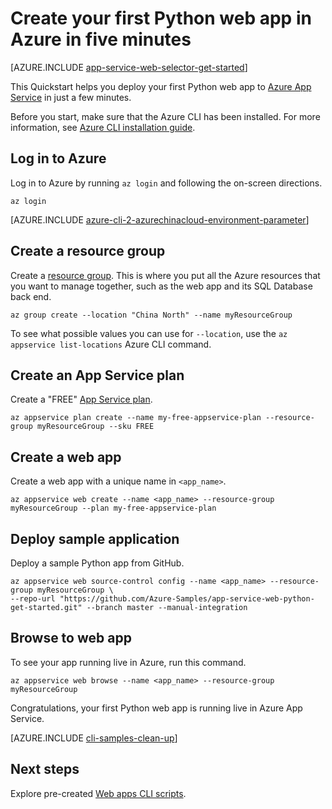 <properties
    pageTitle="Create your first Python web app in Azure in five minutes | Azure"
    description="Learn how easy it is to run web apps in App Service by deploying a sample Python app."
    services="app-service\web"
    documentationcenter=""
    author="cephalin"
    manager="wpickett"
    editor="" />
<tags
    ms.assetid="928ee2e5-6143-4c0c-8546-366f5a3d80ce"
    ms.service="app-service-web"
    ms.workload="web"
    ms.tgt_pltfrm="na"
    ms.devlang="na"
    ms.topic="hero-article"
    ms.date="03/17/2017"
    wacn.date=""
    ms.author="cephalin" />

# Create your first Python web app in Azure in five minutes
[AZURE.INCLUDE [app-service-web-selector-get-started](../../includes/app-service-web-selector-get-started.md)]

This Quickstart helps you deploy your first Python web app to [Azure App Service](/documentation/articles/app-service-value-prop-what-is/) in just a few minutes.

Before you start, make sure that the Azure CLI has been installed. For more information, see [Azure CLI installation guide](https://docs.microsoft.com/cli/azure/install-azure-cli).

## Log in to Azure
Log in to Azure by running `az login` and following the on-screen directions.

    az login

[AZURE.INCLUDE [azure-cli-2-azurechinacloud-environment-parameter](../../includes/azure-cli-2-azurechinacloud-environment-parameter.md)]

## Create a resource group   
Create a [resource group](/documentation/articles/resource-group-overview/). This is where you put all the Azure resources that you want to manage together, such as 
the web app and its SQL Database back end.

    az group create --location "China North" --name myResourceGroup

To see what possible values you can use for `--location`, use the `az appservice list-locations` Azure CLI command.

## Create an App Service plan
Create a "FREE" [App Service plan](/documentation/articles/azure-web-sites-web-hosting-plans-in-depth-overview/). 

    az appservice plan create --name my-free-appservice-plan --resource-group myResourceGroup --sku FREE

## Create a web app
Create a web app with a unique name in `<app_name>`.

    az appservice web create --name <app_name> --resource-group myResourceGroup --plan my-free-appservice-plan

## Deploy sample application
Deploy a sample Python app from GitHub.

    az appservice web source-control config --name <app_name> --resource-group myResourceGroup \
    --repo-url "https://github.com/Azure-Samples/app-service-web-python-get-started.git" --branch master --manual-integration 

## Browse to web app
To see your app running live in Azure, run this command.

    az appservice web browse --name <app_name> --resource-group myResourceGroup

Congratulations, your first Python web app is running live in Azure App Service.

[AZURE.INCLUDE [cli-samples-clean-up](../../includes/cli-samples-clean-up.md)]

## Next steps

Explore pre-created [Web apps CLI scripts](/documentation/articles/app-service-cli-samples/).